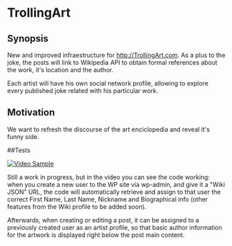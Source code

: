# TrollingArt

## Synopsis

New and improved infraestructure for http://TrollingArt.com. As a plus to the joke, the posts will link to Wikipedia API to obtain formal references about the work, it's location and the author.

Each artist will have his own social network profile, allowing to explore every published joke related with his particular work.

## Motivation

We want to refresh the discourse of the art enciclopedia and reveal it's funny side. 

##Tests

[![Video Sample](http://i.imgur.com/k7FLAYB.jpg)](https://www.youtube.com/embed/zxjR7RmtnDw)

Still a work in progress, but in the video you can see the code working: when you create a new user to the WP site vía wp-admin, and give it a "Wiki JSON" URL, the code will automatically retrieve and assign to that user the correct First Name, Last Name, Nickname and Biographical info (other features from the Wiki profile to be added soon).

Afterwards, when creating or editing a post, it can be assigned to a previously created user as an artist profile, so that basic author information for the artwork is displayed right below the post main content.
